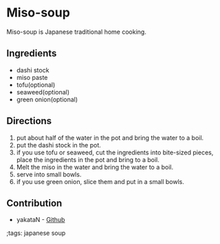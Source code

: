 # Miso-soup

Miso-soup is Japanese traditional home cooking.

## Ingredients

- dashi stock
- miso paste
- tofu(optional)
- seaweed(optional)
- green onion(optional)

## Directions

1. put about half of the water in the pot and bring the water to a boil.
2. put the dashi stock in the pot.
3. if you use tofu or seaweed, cut the ingredients into bite-sized pieces, place the ingredients in the pot and bring to a boil.
4. Melt the miso in the water and bring the water to a boil.
6. serve into small bowls.
7. if you use green onion, slice them and put in a small bowls.

## Contribution

- yakataN - [Github](https://github.com/yakataN)

;tags: japanese soup